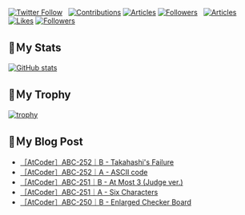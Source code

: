 [![Twitter Follow](https://img.shields.io/twitter/follow/hyperdb?label=twitter&logo=twitter&style=plastic)](https://twitter.com/hyperdb)
&nbsp;
[![Contributions](https://badgen.org/img/qiita/hyperdb/contributions?style=plastic)](https://qiita.com/hyperdb)
[![Articles](https://badgen.org/img/qiita/hyperdb/articles?style=plastic)](https://qiita.com/hyperdb)
[![Followers](https://badgen.org/img/qiita/hyperdb/followers?style=plastic)](https://qiita.com/hyperdb)
&nbsp;
[![Articles](https://badgen.org/img/zenn/hyperdb/articles)](https://zenn.dev/hyperdb)
[![Likes](https://badgen.org/img/zenn/hyperdb/likes?style=plastic)](https://zenn.dev/hyperdb)
[![Followers](https://badgen.org/img/zenn/hyperdb/followers?style=plastic)](https://zenn.dev/hyperdb)

## 🔖Ｍy Stats

[![GitHub stats](https://github-readme-stats-eight-theta.vercel.app/api?username=hyperdb&theme=radical&count_private=true&show_icons=true)](https://github.com/anuraghazra/github-readme-stats)

## 🔖Ｍy Trophy

[![trophy](https://github-profile-trophy.vercel.app/?username=hyperdb&theme=onedark)](https://github.com/ryo-ma/github-profile-trophy)

## 🔖Ｍy Blog Post

<!-- BLOG-POST-LIST:START -->
- [［AtCoder］ABC-252｜B - Takahashi&#39;s Failure](https://zenn.dev/hyperdb/articles/dd63e4dcb0c79d)
- [［AtCoder］ABC-252｜A - ASCII code](https://zenn.dev/hyperdb/articles/aed58970ec338b)
- [［AtCoder］ABC-251｜B - At Most 3 &lpar;Judge ver.&rpar;](https://zenn.dev/hyperdb/articles/8e00a75cb73414)
- [［AtCoder］ABC-251｜A - Six Characters](https://zenn.dev/hyperdb/articles/53c75cb245281f)
- [［AtCoder］ABC-250｜B - Enlarged Checker Board](https://zenn.dev/hyperdb/articles/de32278828344a)
<!-- BLOG-POST-LIST:END -->
